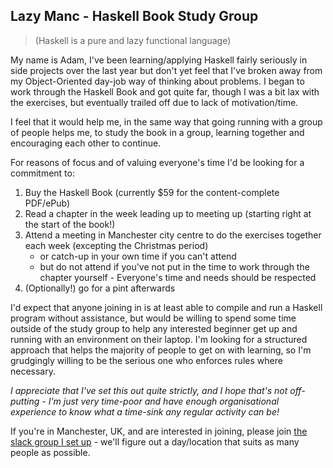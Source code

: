 ## Lazy Manc - Haskell Book Study Group
> (Haskell is a pure and lazy functional language)

My name is Adam, I've been learning/applying Haskell fairly seriously in side projects over the last year but don't yet feel that I've broken away from my Object-Oriented day-job way of thinking about problems. I began to work through the Haskell Book and got quite far, though I was a bit lax with the exercises, but eventually trailed off due to lack of motivation/time.

I feel that it would help me, in the same way that going running with a group of people helps me, to study the book in a group, learning together and encouraging each other to continue.

For reasons of focus and of valuing everyone's time I'd be looking for a commitment to:

1. Buy the Haskell Book (currently $59 for the content-complete PDF/ePub)
1. Read a chapter in the week leading up to meeting up (starting right at the start of the book!)
1. Attend a meeting in Manchester city centre to do the exercises together each week (excepting the Christmas period)
    - or catch-up in your own time if you can't attend
    - but do not attend if you've not put in the time to work through the chapter yourself - Everyone's time and needs should be respected
1. (Optionally!) go for a pint afterwards

I'd expect that anyone joining in is at least able to compile and run a Haskell program without assistance, but would be willing to spend some time outside of the study group to help any interested beginner get up and running with an environment on their laptop. I'm looking for a structured approach that helps the majority of people to get on with learning, so I'm grudgingly willing to be the serious one who enforces rules where necessary.

_I appreciate that I've set this out quite strictly, and I hope that's not off-putting - I'm just very time-poor and have enough organisational experience to know what a time-sink any regular activity can be!_

If you're in Manchester, UK, and are interested in joining, please join [the slack group I set up](https://join.slack.com/t/lazymanc/shared_invite/enQtMjQ5NDYyNDEzMzc3LTUyZTJjOTZmYTNlZjRmZmIzMDQ3NTMxMTIwYWQ2YzNkNzUxMzc4NmI2MGZhYjcxNDRkY2UxMzQ2MTdhODZjMDM) - we'll figure out a day/location that suits as many people as possible.
